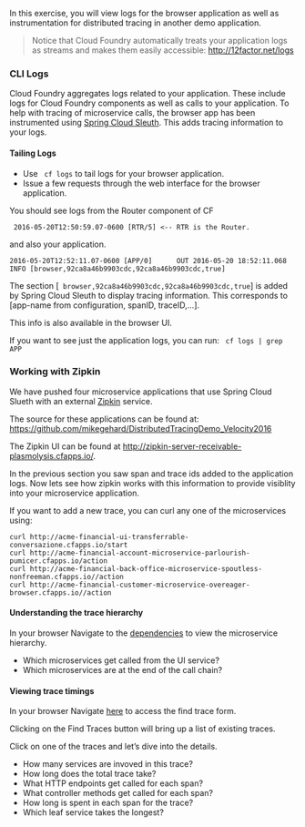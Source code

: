 In this exercise, you will view logs for the browser application as well as instrumentation for distributed tracing in another demo application.

>Notice that Cloud Foundry automatically treats your application logs as streams and makes them easily accessible: http://12factor.net/logs

### CLI Logs

Cloud Foundry aggregates logs related to your application. These include logs for Cloud Foundry components as well as calls to your application.
To help with tracing of microservice calls, the browser app has been instrumented using [Spring Cloud Sleuth](http://cloud.spring.io/spring-cloud-static/spring-cloud-sleuth/1.0.9.RELEASE/). This adds tracing information to your logs.

#### Tailing Logs

- Use ` cf logs` to tail logs for your browser application.
- Issue a few requests through the web interface for the browser application.

You should see logs from the Router component of CF

` 2016-05-20T12:50:59.07-0600 [RTR/5] <-- RTR is the Router.`

and also your application.

```
2016-05-20T12:52:11.07-0600 [APP/0]      OUT 2016-05-20 18:52:11.068  INFO [browser,92ca8a46b9903cdc,92ca8a46b9903cdc,true]
```

The section [` browser,92ca8a46b9903cdc,92ca8a46b9903cdc,true`] is added by Spring Cloud Sleuth to display tracing information. 
This corresponds to [app-name from configuration, spanID, traceID,…].

This info is also available in the browser UI.


If you want to see just the application logs, you can run:
` cf logs | grep APP`

### Working with Zipkin

We have pushed four microservice applications that use Spring Cloud Slueth with an external [Zipkin](http://zipkin.io/) service.

The source for these applications can be found at: https://github.com/mikegehard/DistributedTracingDemo_Velocity2016

The Zipkin UI can be found at http://zipkin-server-receivable-plasmolysis.cfapps.io/.

In the previous section you saw span and trace ids added to the application logs. Now lets see how zipkin works with this information to provide visiblity into your microservice application.

If you want to add a new trace, you can curl any one of the microservices using:

```
curl http://acme-financial-ui-transferrable-conversazione.cfapps.io/start
curl http://acme-financial-account-microservice-parlourish-pumicer.cfapps.io/action
curl http://acme-financial-back-office-microservice-spoutless-nonfreeman.cfapps.io//action
curl http://acme-financial-customer-microservice-overeager-browser.cfapps.io//action
```

#### Understanding the trace hierarchy

In your browser Navigate to the [dependencies](http://zipkin-server-receivable-plasmolysis.cfapps.io/dependency) to view the microservice hierarchy.

- Which microservices get called from the UI service?
- Which microservices are at the end of the call chain?

#### Viewing trace timings

In your browser Navigate [here](http://zipkin-server-receivable-plasmolysis.cfapps.io/) to access the find trace form.

Clicking on the Find Traces button will bring up a list of existing traces.

Click on one of the traces and let’s dive into the details.

- How many services are invoved in this trace?
- How long does the total trace take?
- What HTTP endpoints get called for each span?
- What controller methods get called for each span?
- How long is spent in each span for the trace?
- Which leaf service takes the longest?
